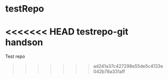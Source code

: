 # testRepo
<<<<<<< HEAD
testrepo-git handson
=======
Test repo
>>>>>>> ad241a37c427298e55de5c4133e042b78a331aff
